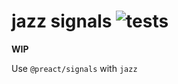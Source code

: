 # jazz signals ![tests](https://github.com/nichoth/jass-signals/actions/workflows/nodejs.yml/badge.svg)

__WIP__

Use `@preact/signals` with `jazz`